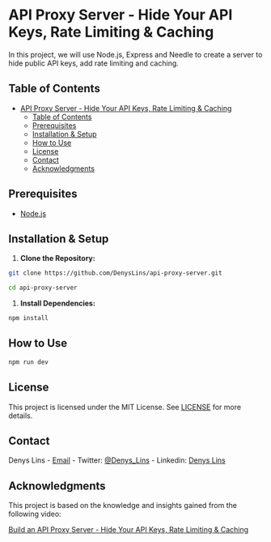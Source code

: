 # API Proxy Server - Hide Your API Keys, Rate Limiting & Caching

In this project, we will use Node.js, Express and Needle to create a server to hide public API keys, add rate limiting and caching.

## Table of Contents

- [API Proxy Server - Hide Your API Keys, Rate Limiting \& Caching](#api-proxy-server---hide-your-api-keys-rate-limiting--caching)
  - [Table of Contents](#table-of-contents)
  - [Prerequisites](#prerequisites)
  - [Installation \& Setup](#installation--setup)
  - [How to Use](#how-to-use)
  - [License](#license)
  - [Contact](#contact)
  - [Acknowledgments](#acknowledgments)

## Prerequisites

- [Node.js](https://nodejs.org/en/)

## Installation & Setup

1. **Clone the Repository:**

```bash
git clone https://github.com/DenysLins/api-proxy-server.git

cd api-proxy-server
```

1. **Install Dependencies:**

```bash
npm install
```

## How to Use

```bash
npm run dev
```

## License

This project is licensed under the MIT License. See [LICENSE](./LICENSE) for more details.

## Contact

Denys Lins - [Email](mailto:denyslins@gmail.com) - Twitter: [@Denys_Lins](https://twitter.com/Denys_Lins) - Linkedin: [Denys Lins](https://www.linkedin.com/in/denyslins/)

## Acknowledgments

This project is based on the knowledge and insights gained from the following video:

[Build an API Proxy Server - Hide Your API Keys, Rate Limiting & Caching](https://youtu.be/ZGymN8aFsv4?si=z0qjG3ewB4k61bOs)

